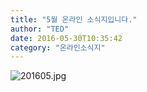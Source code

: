 ```yaml
---
title: "5월 온라인 소식지입니다."
author: "TED"
date: 2016-05-30T10:35:42
category: "온라인소식지"
---
```


![201605.jpg](/files/attach/images/1659/225/033/f396ffae41b39a07957a63c68b21d0db.jpg)
